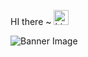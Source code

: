 HI there ~ <img src="https://user-images.githubusercontent.com/1303154/88677602-1635ba80-d120-11ea-84d8-d263ba5fc3c0.gif" width="24px" alt="hi">

![Banner Image](https://tenor.com/view/waving-saying-hello-penguin-gif-14603630)
